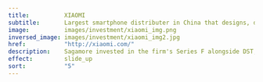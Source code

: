 ```yaml
---
title:          XIAOMI
subtitle:       Largest smartphone distributer in China that designs, develops  and sells phones, mobile apps and consumer electronics
image:          images/investment/xiaomi_img.png
inversed_image: images/investment/xiaomi_img2.jpg
href:           "http://xiaomi.com/"
description:    Sagamore invested in the firm's Series F alongside DST, GIC, Hopu and Yunfeng.  Targeting an IPO within five years.
effect:         slide_up
sort:           "5"
---
```

